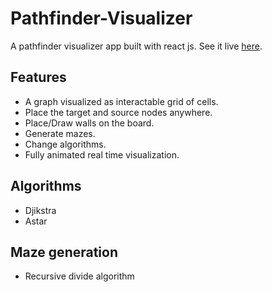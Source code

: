 # Pathfinder-Visualizer
A pathfinder visualizer app built with react js. See it live [here]( https://mahadhameed095.github.io/Pathfinder-Visualizer/).

## Features
+ A graph visualized as interactable grid of cells.
+ Place the target and source nodes anywhere.
+ Place/Draw walls on the board.
+ Generate mazes.
+ Change algorithms.
+ Fully animated real time visualization.

## Algorithms
+ Djikstra
+ Astar

## Maze generation
+ Recursive divide algorithm

